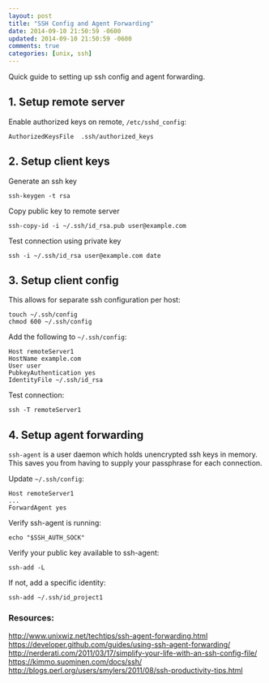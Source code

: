 ```yaml
---
layout: post
title: "SSH Config and Agent Forwarding"
date: 2014-09-10 21:50:59 -0600
updated: 2014-09-10 21:50:59 -0600
comments: true
categories: [unix, ssh]
---
```


Quick guide to setting up ssh config and agent forwarding.

## 1. Setup remote server

Enable authorized keys on remote, `/etc/sshd_config`:

	AuthorizedKeysFile  .ssh/authorized_keys

## 2. Setup client keys

Generate an ssh key

	ssh-keygen -t rsa

Copy public key to remote server

	ssh-copy-id -i ~/.ssh/id_rsa.pub user@example.com

Test connection using private key 

	ssh -i ~/.ssh/id_rsa user@example.com date

## 3. Setup client config

This allows for separate ssh configuration per host:

	touch ~/.ssh/config
	chmod 600 ~/.ssh/config

Add the following to `~/.ssh/config`:

	Host remoteServer1
	HostName example.com
	User user
	PubkeyAuthentication yes
	IdentityFile ~/.ssh/id_rsa

Test connection:

	ssh -T remoteServer1

## 4. Setup agent forwarding

`ssh-agent` is a user daemon which holds unencrypted ssh keys in memory.  This saves you from having to supply your passphrase for each connection.

Update `~/.ssh/config`:

	Host remoteServer1
	...
	ForwardAgent yes

Verify ssh-agent is running:

	echo "$SSH_AUTH_SOCK"

Verify your public key available to ssh-agent:

	ssh-add -L

If not, add a specific identity:

	ssh-add ~/.ssh/id_project1

### Resources:

http://www.unixwiz.net/techtips/ssh-agent-forwarding.html  
https://developer.github.com/guides/using-ssh-agent-forwarding/  
http://nerderati.com/2011/03/17/simplify-your-life-with-an-ssh-config-file/  
https://kimmo.suominen.com/docs/ssh/  
http://blogs.perl.org/users/smylers/2011/08/ssh-productivity-tips.html  

